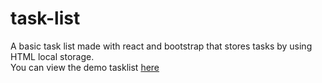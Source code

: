 # task-list
A basic task list made with react and bootstrap that stores tasks by using HTML local storage.<br />
You can view the demo tasklist <a href="https://ihoutong.github.io/task-list">here</a>

